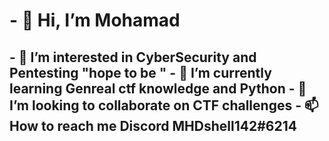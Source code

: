 <h1>- 👋  Hi, I’m Mohamad
<h2>- 👀 I’m interested in CyberSecurity and Pentesting "hope to be "
- 🌱 I’m currently learning Genreal ctf knowledge and Python
- 💞️ I’m looking to collaborate on CTF challenges  
- 📫 How to reach me Discord MHDshell142#6214

<!---
MHDshell/MHDshell is a ✨ special ✨ repository because its `README.md` (this file) appears on your GitHub profile.
You can click the Preview link to take a look at your changes.
--->
